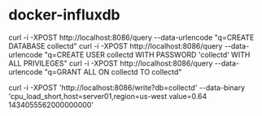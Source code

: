 # docker-influxdb

curl -i -XPOST http://localhost:8086/query --data-urlencode "q=CREATE DATABASE collectd"
curl -i -XPOST http://localhost:8086/query --data-urlencode "q=CREATE USER collectd WITH PASSWORD 'collectd' WITH ALL PRIVILEGES"
curl -i -XPOST http://localhost:8086/query --data-urlencode "q=GRANT ALL ON collectd TO collectd"


curl -i -XPOST 'http://localhost:8086/write?db=collectd' --data-binary 'cpu_load_short,host=server01,region=us-west value=0.64 1434055562000000000'
